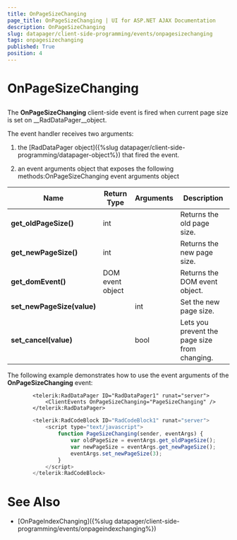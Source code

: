 ```yaml
---
title: OnPageSizeChanging
page_title: OnPageSizeChanging | UI for ASP.NET AJAX Documentation
description: OnPageSizeChanging
slug: datapager/client-side-programming/events/onpagesizechanging
tags: onpagesizechanging
published: True
position: 4
---
```


# OnPageSizeChanging



## 

The __OnPageSizeChanging__ client-side event is fired when current page size is set on __RadDataPager__object.

The event handler receives two arguments:

1. the [RadDataPager object]({%slug datapager/client-side-programming/datapager-object%}) that fired the event.

1. an event arguments object that exposes the following methods:OnPageSizeChanging event arguments object


| Name | Return Type | Arguments | Description |
| ------ | ------ | ------ | ------ |
| __get_oldPageSize()__ |int||Returns the old page size.|
| __get_newPageSize()__ |int||Returns the new page size.|
| __get_domEvent()__ |DOM event object||Returns the DOM event object.|
| __set_newPageSize(value)__ ||int|Set the new page size.|
| __set_cancel(value)__ ||bool|Lets you prevent the page size from changing.|

The following example demonstrates how to use the event arguments of the __OnPageSizeChanging__ event:

````ASPNET
	    <telerik:RadDataPager ID="RadDataPager1" runat="server">
	        <ClientEvents OnPageSizeChanging="PageSizeChanging" />
	    </telerik:RadDataPager>
````



````JavaScript
	    <telerik:RadCodeBlock ID="RadCodeBlock1" runat="server">
	        <script type="text/javascript">
	            function PageSizeChanging(sender, eventArgs) {
	                var oldPageSize = eventArgs.get_oldPageSize();
	                var newPageSize = eventArgs.get_newPageSize();
	                eventArgs.set_newPageSize(3);
	            }
	        </script>
	    </telerik:RadCodeBlock>
````



# See Also

 * [OnPageIndexChanging]({%slug datapager/client-side-programming/events/onpageindexchanging%})
